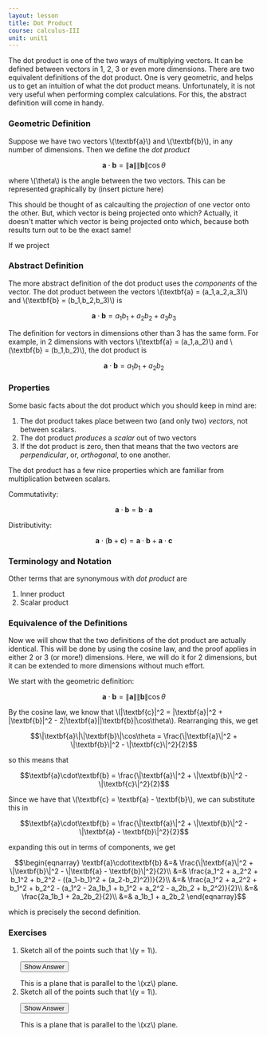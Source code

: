 ```yaml
---
layout: lesson
title: Dot Product
course: calculus-III
unit: unit1
---
```


The dot product is one of the two ways of multiplying vectors. It can be defined between vectors in 1, 2, 3 or even more dimensions. There are two equivalent definitions of the dot product. One is very geometric, and helps us to get an intuition of what the dot product means. Unfortunately, it is not very useful when performing complex calculations. For this, the abstract definition will come in handy. 

### Geometric Definition
Suppose we have two vectors \\(\textbf{a}\\) and \\(\textbf{b}\\), in any number of dimensions. Then we define the *dot product*

$$\textbf{a}\cdot\textbf{b} = \|\textbf{a}\|\|\textbf{b}\|\cos\theta$$

where \\(\theta\\) is the angle between the two vectors. This can be represented graphically by (insert picture here)

This should be thought of as calcaulting the *projection* of one vector onto the other. But, which vector is being projected onto which? Actually, it doesn't matter which vector is being projected onto which, because both results turn out to be the exact same!

If we project 

### Abstract Definition
The more abstract definition of the dot product uses the *components* of the vector. The dot product between the vectors \\(\textbf{a} = (a_1,a_2,a_3)\\) and \\(\textbf{b} = (b_1,b_2,b_3)\\) is 

$$\textbf{a}\cdot\textbf{b} = a_1b_1 + a_2b_2 + a_3b_3$$

The definition for vectors in dimensions other than 3 has the same form. For example, in 2 dimensions with vectors \\(\textbf{a} = (a_1,a_2)\\) and \\(\textbf{b} = (b_1,b_2)\\), the dot product is 

$$\textbf{a}\cdot\textbf{b} = a_1b_1 + a_2b_2$$

### Properties

Some basic facts about the dot product which you should keep in mind are:

1. The dot product takes place between two (and only two) *vectors*, not between scalars. 
2. The dot product *produces* a *scalar* out of two vectors
3. If the dot product is zero, then that means that the two vectors are *perpendicular*, or, *orthogonal*, to one another.

The dot product has a few nice properties which are familiar from multiplication between scalars. 

Commutativity: 

$$\textbf{a}\cdot\textbf{b} = \textbf{b}\cdot\textbf{a}$$

Distributivity: 

$$\textbf{a}\cdot(\textbf{b} + \textbf{c}) = \textbf{a}\cdot\textbf{b} + \textbf{a}\cdot\textbf{c}$$

### Terminology and Notation
Other terms that are synonymous with *dot product* are

1. Inner product
2. Scalar product

### Equivalence of the Definitions
Now we will show that the two definitions of the dot product are actually identical. This will be done by using the cosine law, and the proof applies in either 2 or 3 (or more!) dimensions. Here, we will do it for 2 dimensions, but it can be extended to more dimensions without much effort.

We start with the geometric definition: 

$$\textbf{a}\cdot\textbf{b} = \|\textbf{a}\|\|\textbf{b}\|\cos\theta$$

By the cosine law, we know that \\(\|\textbf{c}\|^2 = \|\textbf{a}\|^2 + \|\textbf{b}\|^2 - 2\|\textbf{a}\|\|\textbf{b}\|\cos\theta\\). Rearranging this, we get 

$$\|\textbf{a}\|\|\textbf{b}\|\cos\theta = \frac{\|\textbf{a}\|^2 + \|\textbf{b}\|^2 - \|\textbf{c}\|^2}{2}$$

so this means that 

$$\textbf{a}\cdot\textbf{b} = \frac{\|\textbf{a}\|^2 + \|\textbf{b}\|^2 - \|\textbf{c}\|^2}{2}$$

Since we have that \\(\textbf{c} = \textbf{a} - \textbf{b}\\), we can substitute this in

$$\textbf{a}\cdot\textbf{b} = \frac{\|\textbf{a}\|^2 + \|\textbf{b}\|^2 - \|\textbf{a} - \textbf{b}\|^2}{2}$$

expanding this out in terms of components, we get

$$\begin{eqnarray}
\textbf{a}\cdot\textbf{b} &=& \frac{\|\textbf{a}\|^2 + \|\textbf{b}\|^2 - \|\textbf{a} - \textbf{b}\|^2}{2}\\
&=& \frac{a_1^2 + a_2^2 + b_1^2 + b_2^2 - ((a_1-b_1)^2 + (a_2-b_2)^2))}{2}\\
&=& \frac{a_1^2 + a_2^2 + b_1^2 + b_2^2 - (a_1^2 - 2a_1b_1 + b_1^2 + a_2^2 - a_2b_2 + b_2^2)}{2}\\
&=& \frac{2a_1b_1 + 2a_2b_2}{2}\\
&=& a_1b_1 + a_2b_2
\end{eqnarray}$$

which is precisely the second definition.

### Exercises

<ol>
<li> <div> Sketch all of the points such that \(y = 1\). </div>

<button onclick="myFunction('answer2')" class="answerButton">Show Answer</button>
<div  id="answer2" class="answer">
This is a plane that is parallel to the \(xz\) plane. 
</div> </li>
<li> <div> Sketch all of the points such that \(y = 1\). </div>

<button onclick="myFunction('answer2')" class="answerButton">Show Answer</button>
<div  id="answer2" class="answer">
This is a plane that is parallel to the \(xz\) plane. 
</div> </li>
</ol>